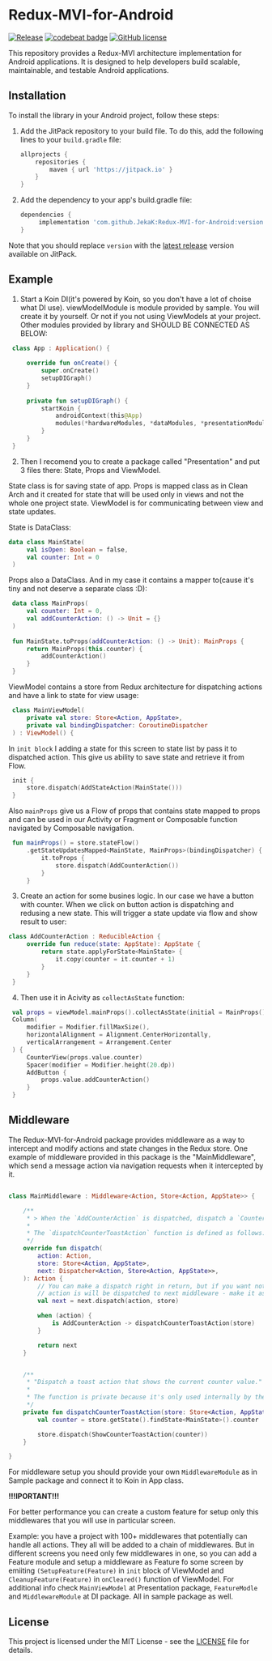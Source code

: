 # Redux-MVI-for-Android

[![Release](https://jitpack.io/v/JekaK/Redux-MVI-for-Android.svg)](https://jitpack.io/#JekaK/Redux-MVI-for-Android) [![codebeat badge](https://codebeat.co/badges/aac325a3-65b2-45c5-822f-db067b098434)](https://codebeat.co/projects/github-com-jekak-redux-mvi-for-android-main) [![GitHub license](https://img.shields.io/badge/license-Apache%20License%202.0-blue.svg?style=flat)](https://www.apache.org/licenses/LICENSE-2.0)

This repository provides a Redux-MVI architecture implementation for Android applications. It is designed to help developers build scalable, maintainable, and testable Android applications.

## Installation

To install the library in your Android project, follow these steps:

1. Add the JitPack repository to your build file. To do this, add the following lines to your `build.gradle` file:

   ```gradle
   allprojects {
       repositories {
           maven { url 'https://jitpack.io' }
       }
   }
2. Add the dependency to your app's build.gradle file:

   ```gradle
   dependencies {
        implementation 'com.github.JekaK:Redux-MVI-for-Android:version'
   }

Note that you should replace `version` with the [latest release](https://github.com/JekaK/Redux-MVI-for-Android/releases) version available on JitPack.

## Example
1. Start a Koin DI(it's powered by Koin, so you don't have a lot of choise what DI use). viewModelModule is module provided by sample. You will create it by yourself. Or not if you not using ViewModels at your project. Other modules provided by library and SHOULD BE CONNECTED AS BELOW:

```kotlin
 class App : Application() { 
  
     override fun onCreate() { 
         super.onCreate() 
         setupDIGraph() 
     } 
  
     private fun setupDIGraph() { 
         startKoin { 
             androidContext(this@App) 
             modules(*hardwareModules, *dataModules, *presentationModules, *viewModelModule) 
         } 
     } 
 } 
 ```

2. Then I recomend you to create a package called "Presentation" and put 3 files there: State, Props and ViewModel.

State class is for saving state of app. Props is mapped class as in Clean Arch and it created for state that will be used only in views and not the whole one project state. ViewModel is for communicating between view and state updates.

State is DataClass:

```kotlin
data class MainState( 
     val isOpen: Boolean = false, 
     val counter: Int = 0 
 ) 
 ```

Props also a DataClass. And in my case it contains a mapper to(cause it's tiny and not deserve a separate class :D):

```kotlin
 data class MainProps( 
     val counter: Int = 0, 
     val addCounterAction: () -> Unit = {} 
 ) 
  
 fun MainState.toProps(addCounterAction: () -> Unit): MainProps { 
     return MainProps(this.counter) { 
         addCounterAction() 
     } 
 } 
 ```
ViewModel contains a store from Redux architecture for dispatching actions and have a link to state for view usage:

```kotlin
 class MainViewModel( 
     private val store: Store<Action, AppState>, 
     private val bindingDispatcher: CoroutineDispatcher 
 ) : ViewModel() { 
 ```
In ```init block``` I adding a state for this screen to state list by pass it to dispatched action. This give us ability to save state and retrieve it from Flow.

```kotlin
 init { 
     store.dispatch(AddStateAction(MainState())) 
 } 
 ```

Also ```mainProps``` give us a Flow of props that contains state mapped to props and can be used in our Activity or Fragment or Composable function navigated by Composable navigation.

```kotlin
 fun mainProps() = store.stateFlow() 
     .getStateUpdatesMapped<MainState, MainProps>(bindingDispatcher) { 
         it.toProps { 
             store.dispatch(AddCounterAction()) 
         } 
     } 
```

3. Create an action for some busines logic. In our case we have a button with counter. When we click on button action is dispatching and redusing a new state. This will trigger a state update via flow and show result to user:

```kotlin
class AddCounterAction : ReducibleAction { 
     override fun reduce(state: AppState): AppState { 
         return state.applyForState<MainState> { 
             it.copy(counter = it.counter + 1) 
         } 
     } 
 } 
 ```
4. Then use it in Acivity as ```collectAsState``` function:

```kotlin
 val props = viewModel.mainProps().collectAsState(initial = MainProps()) 
 Column( 
     modifier = Modifier.fillMaxSize(), 
     horizontalAlignment = Alignment.CenterHorizontally, 
     verticalArrangement = Arrangement.Center 
 ) { 
     CounterView(props.value.counter) 
     Spacer(modifier = Modifier.height(20.dp)) 
     AddButton { 
         props.value.addCounterAction() 
     } 
 } 
 ```
 
## Middleware

The Redux-MVI-for-Android package provides middleware as a way to intercept and modify actions and state changes in the Redux store. One example of middleware provided in this package is the "MainMiddleware", which send a message action via navigation requests when it intercepted by it.

```kotlin

class MainMiddleware : Middleware<Action, Store<Action, AppState>> {

    /**
     * > When the `AddCounterAction` is dispatched, dispatch a `CounterToastAction`
     *
     * The `dispatchCounterToastAction` function is defined as follows:
     */
    override fun dispatch(
        action: Action,
        store: Store<Action, AppState>,
        next: Dispatcher<Action, Store<Action, AppState>>,
    ): Action {
        // You can make a dispatch right in return, but if you want not updated state and somehow modify it before
        // action is will be dispatched to next middleware - make it as in example below
        val next = next.dispatch(action, store)

        when (action) {
            is AddCounterAction -> dispatchCounterToastAction(store)
        }

        return next
    }


    /**
     * "Dispatch a toast action that shows the current counter value."
     *
     * The function is private because it's only used internally by the MainActivity
     */
    private fun dispatchCounterToastAction(store: Store<Action, AppState>) {
        val counter = store.getState().findState<MainState>().counter

        store.dispatch(ShowCounterToastAction(counter))
    }

}
```
For middleware setup you should provide your own ```MiddlewareModule``` as in Sample package and connect it to Koin in App class.

**!!!IPORTANT!!!**

For better performance you can create a custom feature for setup only this middlewares that you will use in particular screen.

Example: you have a project with 100+ middlewares that potentially can handle all actions. They all will be added to a chain of middlewares. But in different screens you need only few middlewares in one, so you can add a Feature module and setup a middleware as Feature fo some screen by emiiting ```(SetupFeature(Feature)``` in ```init``` block of ViewModel and ```CleanupFeature(Feature)``` in ```onCleared()``` function of ViewModel. For additional info check ```MainViewModel``` at Presentation package, ```FeatureModle``` and ```MiddlewareModule``` at DI package. All in sample package as well.
 
## License

This project is licensed under the MIT License - see the [LICENSE](LICENSE) file for details.

